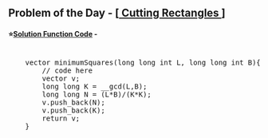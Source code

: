 ## Problem of the Day - [<a href="https://practice.geeksforgeeks.org/problems/a7a4da81b20f4a05bbd93f5786fcf7478298f4f5/1"> Cutting Rectangles </a>]


#### ⭐<ins>Solution Function Code</ins> -
<pre>

    vector<long long int> minimumSquares(long long int L, long long int B){
        // code here
        vector<long long int> v;
        long long K = __gcd(L,B);
        long long N = (L*B)/(K*K);        
        v.push_back(N);
        v.push_back(K);
        return v;
    }
</pre>
